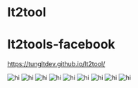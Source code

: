 # lt2tool
# lt2tools-facebook
https://tungltdev.github.io/lt2tool/

<img src="app0.png" alt="hi" class="inline"/>
<img src="app1.png" alt="hi" class="inline"/>
<img src="app2.png" alt="hi" class="inline"/>
<img src="app3.png" alt="hi" class="inline"/>
<img src="app4.png" alt="hi" class="inline"/>
<img src="app5.png" alt="hi" class="inline"/>
<img src="app6.png" alt="hi" class="inline"/>
<img src="app7.png" alt="hi" class="inline"/>
<img src="app8.png" alt="hi" class="inline"/>
